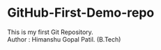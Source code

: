 # GitHub-First-Demo-repo
This is my first Git Repository.
<br>
Author : Himanshu Gopal Patil. (B.Tech) 

